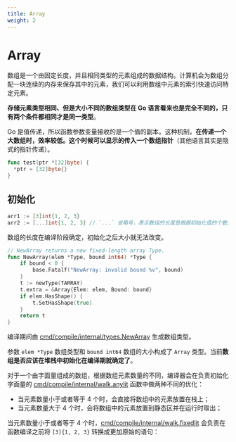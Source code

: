 ```yaml
---
title: Array
weight: 2
---
```


# Array

数组是一个由固定长度，并且相同类型的元素组成的数据结构。计算机会为数组分配一块连续的内存来保存其中的元素，我们可以利用数组中元素的索引快速访问特定元素。

**存储元素类型相同、但是大小不同的数组类型在 Go 语言看来也是完全不同的，只有两个条件都相同才是同一类型**。

Go 是值传递，所以函数参数变量接收的是一个值的副本。这种机制，**在传递一个大数组时，效率较低。这个时候可以显示的传入一个数组指针**（其他语言其实是隐式的指针传递）。

```go
func test(ptr *[32]byte) {
  *ptr = [32]byte{}
}
```

## 初始化

```go
arr1 := [3]int{1, 2, 3}
arr2 := [...]int{1, 2, 3} // `...` 省略号，表示数组的长度是根据初始化值的个数来计算
```

数组的长度在编译阶段确定，初始化之后大小就无法改变。

```go
// NewArray returns a new fixed-length array Type.
func NewArray(elem *Type, bound int64) *Type {
	if bound < 0 {
		base.Fatalf("NewArray: invalid bound %v", bound)
	}
	t := newType(TARRAY)
	t.extra = &Array{Elem: elem, Bound: bound}
	if elem.HasShape() {
		t.SetHasShape(true)
	}
	return t
}
```

编译期间由 [cmd/compile/internal/types.NewArray](https://github.com/golang/go/blob/2744155d369ca838be57d1eba90c3c6bfc4a3b30/src/cmd/compile/internal/types/type.go#L542) 生成数组类型。

参数 `elem *Type` 数组类型和 `bound int64` 数组的大小构成了 `Array` 类型。当前**数组是否应该在堆栈中初始化在编译期就确定了**。

对于一个由字面量组成的数组，根据数组元素数量的不同，编译器会在负责初始化字面量的 [cmd/compile/internal/walk.anylit](https://github.com/golang/go/blob/2744155d369ca838be57d1eba90c3c6bfc4a3b30/src/cmd/compile/internal/walk/complit.go#L527) 函数中做两种不同的优化：

- 当元素数量小于或者等于 4 个时，会直接将数组中的元素放置在栈上；
- 当元素数量大于 4 个时，会将数组中的元素放置到静态区并在运行时取出；

当元素数量小于或者等于 4 个时，[cmd/compile/internal/walk.fixedlit](https://github.com/golang/go/blob/2744155d369ca838be57d1eba90c3c6bfc4a3b30/src/cmd/compile/internal/walk/complit.go#L192) 会负责在函数编译之前将 `[3]{1, 2, 3}` 转换成更加原始的语句：

```go

```